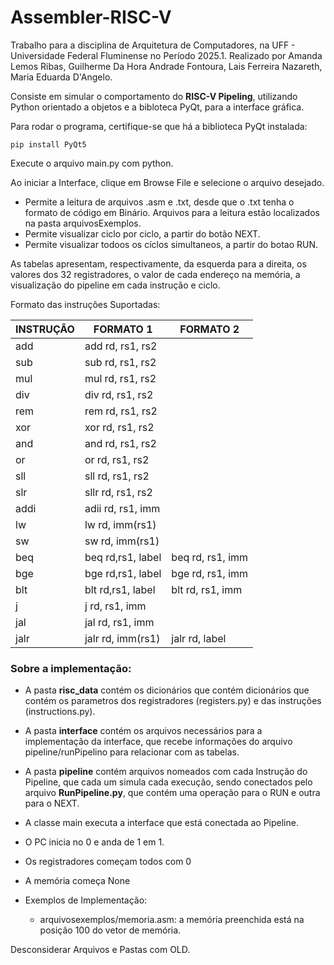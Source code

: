 # Assembler-RISC-V
  Trabalho para a disciplina de Arquitetura de Computadores, na UFF - Universidade Federal Fluminense no Período 2025.1.
  Realizado por Amanda Lemos Ribas, Guilherme Da Hora Andrade Fontoura, Lais Ferreira Nazareth, Maria Eduarda D'Angelo.

Consiste em simular o comportamento do **RISC-V Pipeling**, utilizando Python orientado a objetos e a bibloteca PyQt, para a interface gráfica.

Para rodar o programa, certifique-se que há a biblioteca PyQt instalada:
    
    pip install PyQt5

Execute o arquivo main.py com python.

Ao iniciar a Interface, clique em Browse File e selecione o arquivo desejado. 
* Permite a leitura de arquivos .asm e .txt, desde que o .txt tenha o formato de código em Binário. Arquivos para a leitura estão localizados na pasta arquivosExemplos.
* Permite visualizar ciclo por ciclo, a partir do botão NEXT.
* Permite visualizar todoos os cíclos simultaneos, a partir do botao RUN.

As tabelas apresentam, respectivamente, da esquerda para a direita, os valores dos 32 registradores, o valor de cada endereço na memória, a visualização do pipeline em cada instrução e ciclo.

  Formato das instruções Suportadas: 
  
  |    INSTRUÇÃO    |     FORMATO 1     |     FORMATO 2     |
  |-----------------|-------------------|-------------------|
  |   add           | add rd, rs1, rs2  |                   |
  |   sub           | sub rd, rs1, rs2  |                   |
  |   mul           | mul rd, rs1, rs2  |                   |
  |   div           | div rd, rs1, rs2  |                   | 
  |   rem           | rem rd, rs1, rs2  |                   | 
  |   xor           | xor rd, rs1, rs2  |                   | 
  |   and           | and rd, rs1, rs2  |                   |
  |   or            | or rd, rs1, rs2   |                   |
  |   sll           | sll rd, rs1, rs2  |                   |
  |   slr           | sllr rd, rs1, rs2 |                   |
  |   addi          | adii rd, rs1, imm |                   |
  |   lw            | lw rd, imm(rs1)   |                   |
  |   sw            | sw rd, imm(rs1)   |                   |
  |   beq           | beq rd,rs1, label | beq rd, rs1, imm  |
  |   bge           | bge rd,rs1, label | bge rd, rs1, imm  |
  |   blt           | blt rd,rs1, label | blt rd, rs1, imm  |
  |   j             | j rd, rs1, imm    |                   |
  |   jal           | jal rd, rs1, imm  |                   |
  |   jalr          | jalr rd, imm(rs1) | jalr rd, label    |

### Sobre a implementação:
* A pasta **risc_data** contém os dicionários que contém dicionários que contém os parametros dos registradores (registers.py) e das instruções (instructions.py).
* A pasta **interface** contém os arquivos necessários para a implementação da interface, que recebe informações do arquivo pipeline/runPipelino para relacionar com as tabelas.
* A pasta **pipeline** contém arquivos nomeados com cada Instrução do Pipeline, que cada um simula cada execução, sendo conectados pelo arquivo **RunPipeline.py**, que contém uma operação para o RUN e outra para o NEXT.
* A classe main executa a interface que está conectada ao Pipeline.
* O PC inicia no 0 e anda de 1 em 1.
* Os registradores começam todos com 0
* A memória começa None

* Exemplos de Implementação: 
  - arquivosexemplos/memoria.asm: a memória preenchida está na posição 100 do vetor de memória.

Desconsiderar Arquivos e Pastas com OLD.
